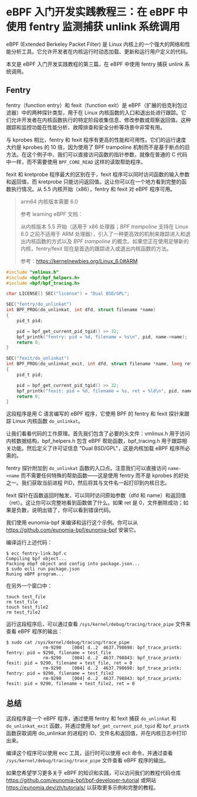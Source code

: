 # eBPF 入门开发实践教程三：在 eBPF 中使用 fentry 监测捕获 unlink 系统调用

eBPF (Extended Berkeley Packet Filter) 是 Linux 内核上的一个强大的网络和性能分析工具。它允许开发者在内核运行时动态加载、更新和运行用户定义的代码。

本文是 eBPF 入门开发实践教程的第三篇，在 eBPF 中使用 fentry 捕获 unlink 系统调用。

## Fentry

fentry（function entry）和 fexit（function exit）是 eBPF（扩展的伯克利包过滤器）中的两种探针类型，用于在 Linux 内核函数的入口和退出处进行跟踪。它们允许开发者在内核函数执行的特定阶段收集信息、修改参数或观察返回值。这种跟踪和监控功能在性能分析、故障排查和安全分析等场景中非常有用。

与 kprobes 相比，fentry 和 fexit 程序有更高的性能和可用性。它们的运行速度大约是 kprobes 的 10 倍，因为使用了 BPF trampoline 机制而不是基于断点的旧方法。在这个例子中，我们可以直接访问函数的指针参数，就像在普通的 C 代码中一样，而不需要使用 `BPF_CORE_READ` 这样的读取帮助程序。

fexit 和 kretprobe 程序最大的区别在于，fexit 程序可以同时访问函数的输入参数和返回值，而 kretprobe 只能访问返回值。这让你可以在一个地方看到完整的函数执行情况。从 5.5 内核开始（x86），fentry 和 fexit 对 eBPF 程序可用。

> arm64 内核版本需要 6.0
>
> 参考 learning eBPF 文档：
>
> 从内核版本 5.5 开始（适用于 x86 处理器；*BPF trampoline* 支持在 Linux 6.0 之前不适用于 ARM 处理器），引入了一种更高效的机制来跟踪进入和退出内核函数的方式以及 *BPF trampoline* 的概念。如果您正在使用足够新的内核，fentry/fexit 现在是首选的跟踪进入或退出内核函数的方法。
> 
> 参考：https://kernelnewbies.org/Linux_6.0#ARM





```c
#include "vmlinux.h"
#include <bpf/bpf_helpers.h>
#include <bpf/bpf_tracing.h>

char LICENSE[] SEC("license") = "Dual BSD/GPL";

SEC("fentry/do_unlinkat")
int BPF_PROG(do_unlinkat, int dfd, struct filename *name)
{
    pid_t pid;

    pid = bpf_get_current_pid_tgid() >> 32;
    bpf_printk("fentry: pid = %d, filename = %s\n", pid, name->name);
    return 0;
}

SEC("fexit/do_unlinkat")
int BPF_PROG(do_unlinkat_exit, int dfd, struct filename *name, long ret)
{
    pid_t pid;

    pid = bpf_get_current_pid_tgid() >> 32;
    bpf_printk("fexit: pid = %d, filename = %s, ret = %ld\n", pid, name->name, ret);
    return 0;
}
```

这段程序是用 C 语言编写的 eBPF 程序，它使用 BPF 的 fentry 和 fexit 探针来跟踪 Linux 内核函数 `do_unlinkat`。

让我们看看代码的工作原理。首先我们包含了必要的头文件：vmlinux.h 用于访问内核数据结构，bpf_helpers.h 包含 eBPF 帮助函数，bpf_tracing.h 用于跟踪相关功能。然后定义了许可证信息 "Dual BSD/GPL"，这是内核加载 eBPF 程序所必需的。

fentry 探针附加到 `do_unlinkat` 函数的入口点。注意我们可以直接访问 `name->name` 而不需要任何特殊的帮助函数——这是使用 fentry 而不是 kprobes 的好处之一。我们获取当前进程 PID，然后将其与文件名一起打印到内核日志。

fexit 探针在函数返回时触发，可以同时访问原始参数（dfd 和 name）和返回值（ret）。这让你可以完整地看到函数做了什么。如果 ret 是 0，文件删除成功；如果是负数，说明出错了，你可以看到错误代码。

我们使用 eunomia-bpf 来编译和运行这个示例。你可以从 <https://github.com/eunomia-bpf/eunomia-bpf> 安装它。

编译运行上述代码：

```console
$ ecc fentry-link.bpf.c
Compiling bpf object...
Packing ebpf object and config into package.json...
$ sudo ecli run package.json
Runing eBPF program...
```

在另外一个窗口中：

```shell
touch test_file
rm test_file
touch test_file2
rm test_file2
```

运行这段程序后，可以通过查看 `/sys/kernel/debug/tracing/trace_pipe` 文件来查看 eBPF 程序的输出：

```console
$ sudo cat /sys/kernel/debug/tracing/trace_pipe
              rm-9290    [004] d..2  4637.798698: bpf_trace_printk: fentry: pid = 9290, filename = test_file
              rm-9290    [004] d..2  4637.798843: bpf_trace_printk: fexit: pid = 9290, filename = test_file, ret = 0
              rm-9290    [004] d..2  4637.798698: bpf_trace_printk: fentry: pid = 9290, filename = test_file2
              rm-9290    [004] d..2  4637.798843: bpf_trace_printk: fexit: pid = 9290, filename = test_file2, ret = 0
```

## 总结

这段程序是一个 eBPF 程序，通过使用 fentry 和 fexit 捕获 `do_unlinkat` 和 `do_unlinkat_exit` 函数，并通过使用 `bpf_get_current_pid_tgid` 和 `bpf_printk` 函数获取调用 do_unlinkat 的进程的 ID、文件名和返回值，并在内核日志中打印出来。

编译这个程序可以使用 ecc 工具，运行时可以使用 ecli 命令，并通过查看 `/sys/kernel/debug/tracing/trace_pipe` 文件查看 eBPF 程序的输出。

如果您希望学习更多关于 eBPF 的知识和实践，可以访问我们的教程代码仓库 <https://github.com/eunomia-bpf/bpf-developer-tutorial> 或网站 <https://eunomia.dev/zh/tutorials/> 以获取更多示例和完整的教程。
